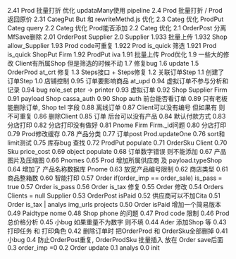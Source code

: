 2.41	Prod 批量打折 优化 updataMany使用 pipeline
2.4		Prod 批量打折 / Prod 返回原价
2.31	CategPut But 和 rewriteMethd.js 优化
2.3		Categ 优化 ProdPut Categ query
2.2		Categ 优化 Prod能否添加
2.2		Categ 优化
2.1		OrderPost 分离 MfSave删除
2.01	OrderPost Supplier
2.0		Supplier
1.933	批量上传
1.932	Shop allow_Supplier
1.93	Prod code可重复
1.922	Prod is_quick 筛选
1.921	Prod is_quick ShopPut Firm
1.92	ProdPut iva
1.91	批量上传 Prod优化
1.9 	一些大的修改 Client有所属Shop 但是筛选的时候不动
1.7		修复bug
1.6		update
1.5		OrderProd at_crt 修复
1.3		Steps接口 + Steps修复
1.2		关联订单Step
1.1		创建了订单Step
1.0		店铺控制
0.95	订单要影响商品 at_upd
0.94	虚拟订单不参与分析和记录
0.94	bug role_set pter -> printer
0.93	虚拟订单
0.92	Shop Supplier Firm
0.91	payload Shop cassa_auth
0.90	Shop auth 前台能否看订单
0.89	只有老板能删除订单, Shop tel 字段
0.88	离线订单
0.87	Client可以没有编号 但如果有 则不可重复
0.86	删除Client
0.85	订单 后台可以没有产品
0.84	默认付款方式
0.83	分店打印
0.82	分店打印没有做好
0.81	Pnome Firm Firm._id问题
0.80	分店打印
0.79	Prod修改缓存
0.78	产品分类
0.77	订单post Prod.updateOne
0.76	sort和limit测试
0.75	库存bug 查找
0.72	ProdPut populate
0.71	OrderSku Client
0.70	Sku price_cost
0.69	object populate
0.68	订单数字错误 则不能添加
0.67	产品图片及压缩图
0.66	Pnomes
0.65	Prod 增加所属供应商 及 payload.typeShop
0.64	增加了 产品名称数据库 Pnome
0.63	放宽产品编号限制
0.62	商店类型
0.61	商品整箱数
0.60	智能打印
0.57	Order if(order_imp == order_sale) is_pass = true
0.57	Order is_pass
0.56	Order is_tax 修复
0.55	Order 修改
0.54	Orders Clients = null Supplier
0.53	OrderPost isPaid
0.52	供应商可以不加Cita
0.51	Order is_tax | analys img_urls projects
0.50	Order isPaid 增加一个简易版本
0.49	Paidtype nome
0.48	Shop phone 的问题
0.47	Prod code 限制 
0.46	Prod 总价格分析
0.45	小bug 如果重量不为数字 则不填
0.44	Ader 添加Shop 等
0.43	打印任务 和 打印角色
0.42	删除订单时 把OrderProd 和 OrderSku全部删掉
0.41	小bug
0.4		防止OrderPost重复, 
		OrderProdSku 批量插入 放在 Order save后面
0.3		order_imp =0 
0.2		Order update
0.1		analys
0.0		init